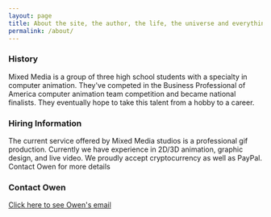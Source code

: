 ```yaml
---
layout: page
title: About the site, the author, the life, the universe and everything more.
permalink: /about/
---
```


### History

Mixed Media is a group of three high school students with a specialty in computer animation. They've competed in the Business Professional of America computer animation team competition and became national finalists. They eventually hope to take this talent from a hobby to a career.

### Hiring Information

The current service offered by Mixed Media studios is a professional gif production. Currently we have experience in 2D/3D animation, graphic design, and live video. We proudly accept cryptocurrency as well as PayPal. Contact Owen for more details

### Contact Owen

[Click here to see Owen's email](http://www.google.com/recaptcha/mailhide/d?k=01QcZAAWr2arrrNoLqiopwAg==&c=plNkKAuMRozm0QzGlXb4TvTQL9Ea4GyuLFhtwhntmqA=)
